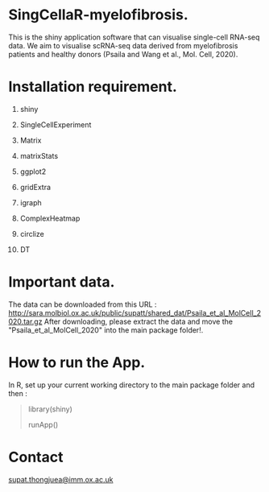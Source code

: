# SingCellaR-myelofibrosis.
This is the shiny application software that can visualise single-cell RNA-seq data. We aim to visualise scRNA-seq data derived from myelofibrosis patients and healthy donors (Psaila and Wang et al., Mol. Cell, 2020). 

# Installation requirement.
1) shiny <p>
2) SingleCellExperiment <p>
3) Matrix <p>
4) matrixStats <p>
5) ggplot2 <p>
6) gridExtra <p>
7) igraph <p>
8) ComplexHeatmap <p>
9) circlize <p>
10) DT

# Important data.

The data can be downloaded from this URL : http://sara.molbiol.ox.ac.uk/public/supatt/shared_dat/Psaila_et_al_MolCell_2020.tar.gz
After downloading, please extract the data and move the "Psaila_et_al_MolCell_2020" into the main package folder!.

# How to run the App.
In R, set up your current working directory to the main package folder and then :

> library(shiny) <p>
> runApp()

# Contact

supat.thongjuea@imm.ox.ac.uk


